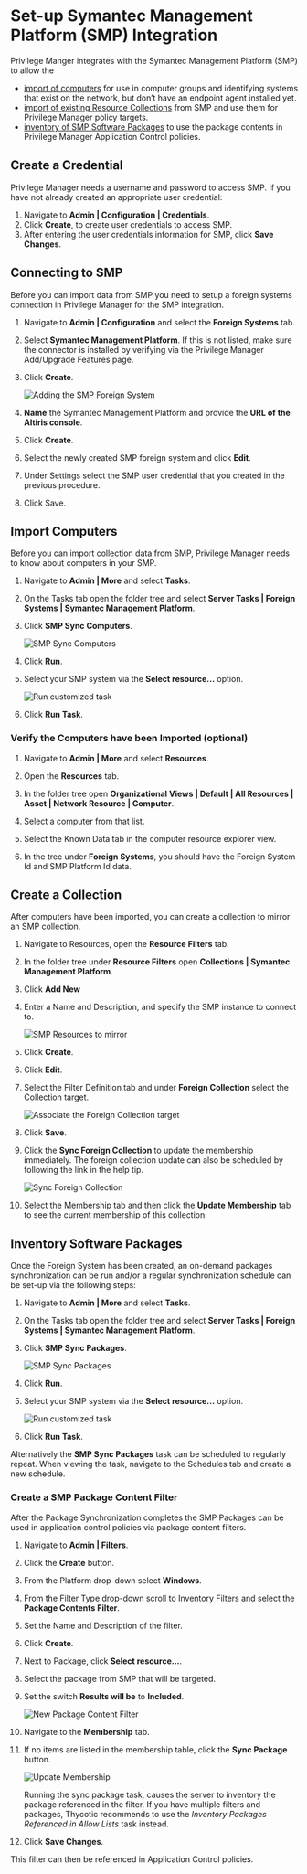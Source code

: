 [title]: # (SMP)
[tags]: # (integration)
[priority]: # (4)
# Set-up Symantec Management Platform (SMP) Integration

Privilege Manger integrates with the Symantec Management Platform (SMP) to allow the

* [import of computers](#import-computers) for use in computer groups and identifying systems that exist on the network, but don’t have an endpoint agent installed yet.
* [import of existing Resource Collections](#create-a-collection) from SMP and use them for Privilege Manager policy targets.
* [inventory of SMP Software Packages](#inventory-software-packages) to use the package contents in Privilege Manager Application Control policies.

## Create a Credential

Privilege Manager needs a username and password to access SMP.  If you have not already created an appropriate user credential:

1. Navigate to __Admin | Configuration | Credentials__.
1. Click __Create__, to create user credentials to access SMP.
1. After entering the user credentials information for SMP, click __Save Changes__.

## Connecting to SMP

Before you can import data from SMP you need to setup a foreign systems connection in Privilege Manager for the SMP integration.

1. Navigate to __Admin | Configuration__ and select the __Foreign Systems__ tab.
1. Select __Symantec Management Platform__. If this is not listed, make sure the connector is installed by verifying via the Privilege Manager Add/Upgrade Features page.
1. Click __Create__.

   ![Adding the SMP Foreign System](images/smp/smp_fs_new.png)
1. __Name__ the Symantec Management Platform and provide the __URL of the Altiris console__.
1. Click __Create__.
1. Select the newly created SMP foreign system and click __Edit__.
1. Under Settings select the SMP user credential that you created in the previous procedure.
1. Click Save.

## Import Computers

Before you can import collection data from SMP, Privilege Manager needs to know about computers in your SMP.

1. Navigate to __Admin | More__ and select __Tasks__.
1. On the Tasks tab open the folder tree and select __Server Tasks | Foreign Systems | Symantec Management Platform__.
1. Click __SMP Sync Computers__.

   ![SMP Sync Computers](images/smp/smp-sync-computers.png)
1. Click __Run__.
1. Select your SMP system via the __Select resource...__ option.

   ![Run customized task](images/smp/smp-task-run-select.png)
1. Click __Run Task__. 

### Verify the Computers have been Imported (optional)

1. Navigate to __Admin | More__ and select __Resources__.

1. Open the __Resources__ tab.
1. In the folder tree open __Organizational Views | Default | All Resources | Asset | Network Resource | Computer__.
1. Select a computer from that list.
1. Select the Known Data tab in the computer resource explorer view.
1. In the tree under __Foreign Systems__, you should have the Foreign System Id and SMP Platform Id data.

## Create a Collection

After computers have been imported, you can create a collection to mirror an SMP collection.

1. Navigate to Resources, open the __Resource Filters__ tab.
1. In the folder tree under __Resource Filters__ open __Collections | Symantec Management Platform__.
1. Click __Add New__
1. Enter a Name and Description, and specify the SMP instance to connect to. 

   ![SMP Resources to mirror](images/smp/filter-smp-collection-2.png)
1. Click __Create__.
1. Click __Edit__.
1. Select the Filter Definition tab and under __Foreign Collection__ select the Collection target.

   ![Associate the Foreign Collection target](images/smp/filter-smp-collection-3.png)
1. Click __Save__.
1. Click the __Sync Foreign Collection__ to update the membership immediately. The foreign collection update can also be scheduled by following the link in the help tip.

    ![Sync Foreign Collection](images/smp/smp-sync-collection.png)
1. Select the Membership tab and then click the __Update Membership__ tab to see the current membership of this collection.

## Inventory Software Packages

Once the Foreign System has been created, an on-demand packages synchronization can be run and/or a regular synchronization schedule can be set-up via the following steps:

1. Navigate to __Admin | More__ and select __Tasks__.
1. On the Tasks tab open the folder tree and select __Server Tasks | Foreign Systems | Symantec Management Platform__.
1. Click __SMP Sync Packages__.

   ![SMP Sync Packages](images/smp/smp_tasks_select_packages.png)
1. Click __Run__.
1. Select your SMP system via the __Select resource...__ option.

   ![Run customized task](images/smp/smp-task-run-packages-select.png)
1. Click __Run Task__.

Alternatively the __SMP Sync Packages__ task can be scheduled to regularly repeat. When viewing the task, navigate to the Schedules tab and create a new schedule.

### Create a SMP Package Content Filter

After the Package Synchronization completes the SMP Packages can be used in application control policies via package content filters. 

1. Navigate to __Admin | Filters__.
1. Click the __Create__ button.
1. From the Platform drop-down select __Windows__.
1. From the Filter Type drop-down scroll to Inventory Filters and select the __Package Contents Filter__.
1. Set the Name and Description of the filter.
1. Click __Create__.
1. Next to Package, click __Select resource...__.
1. Select the package from SMP that will be targeted.
1. Set the switch __Results will be__ to __Included__.

    ![New Package Content Filter](images/sccm/package-contents-filter.png)
1. Navigate to the __Membership__ tab.
1. If no items are listed in the membership table, click the __Sync Package__ button.

    ![Update Membership](images/sccm/package-contents-filter-sync.png)

    Running the sync package task, causes the server to inventory the package referenced in the filter. If you have multiple filters and packages, Thycotic recommends to use the _Inventory Packages Referenced in Allow Lists_ task instead.
1. Click __Save Changes__.

This filter can then be referenced in Application Control policies.
